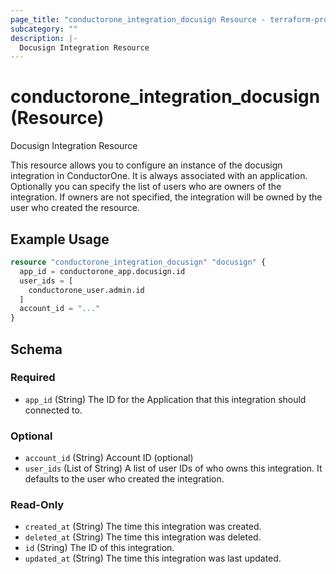 ```yaml
---
page_title: "conductorone_integration_docusign Resource - terraform-provider-conductorone"
subcategory: ""
description: |-
  Docusign Integration Resource
---
```


# conductorone_integration_docusign (Resource)

Docusign Integration Resource

This resource allows you to configure an instance of the docusign integration in ConductorOne.
It is always associated with an application. Optionally you can specify the list of users who are owners of the integration.
If owners are not specified, the integration will be owned by the user who created the resource.

## Example Usage

```terraform
resource "conductorone_integration_docusign" "docusign" {
  app_id = conductorone_app.docusign.id
  user_ids = [
    conductorone_user.admin.id
  ]
  account_id = "..."
}
```

<!-- schema generated by tfplugindocs -->
## Schema

### Required

- `app_id` (String) The ID for the Application that this integration should connected to.

### Optional

- `account_id` (String) Account ID (optional)
- `user_ids` (List of String) A list of user IDs of who owns this integration. It defaults to the user who created the integration.

### Read-Only

- `created_at` (String) The time this integration was created.
- `deleted_at` (String) The time this integration was deleted.
- `id` (String) The ID of this integration.
- `updated_at` (String) The time this integration was last updated.
